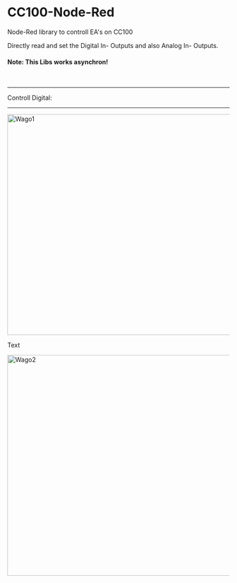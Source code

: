 # CC100-Node-Red
Node-Red library to controll EA's on CC100<br />

Directly read and set the Digital In- Outputs and also Analog In- Outputs.<br/>
<H4>Note: This Libs works asynchron!</H4><br/>
<hr>
Controll Digital:<br/>
<hr>
<img src="https://raw.githubusercontent.com/Helmut-Saal/CC100-Node-Red/master/Digital.png?token=GHSAT0AAAAAABQV5VCIM2C56BUIDX3BDOQ2YTBEHYQ" alt="Wago1" height="500px" width="10000px" align="middle">


Text


<img src="https://raw.githubusercontent.com/Helmut-Saal/CC100-Node-Red/master/Analog.png?token=GHSAT0AAAAAABQV5VCJAJRPRA5NYABBKMOCYTBEJLA" alt="Wago2" height="500px" width="10000px" align="middle">
